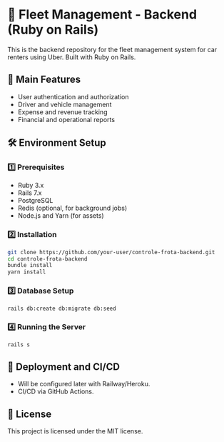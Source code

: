# 🚗 Fleet Management - Backend (Ruby on Rails)

This is the backend repository for the fleet management system for car renters using Uber. Built with Ruby on Rails.

## 📌 Main Features
- User authentication and authorization  
- Driver and vehicle management  
- Expense and revenue tracking  
- Financial and operational reports  

## 🛠️ Environment Setup  
### 1️⃣ Prerequisites  
- Ruby 3.x  
- Rails 7.x  
- PostgreSQL  
- Redis (optional, for background jobs)  
- Node.js and Yarn (for assets)  

### 2️⃣ Installation  
```sh
git clone https://github.com/your-user/controle-frota-backend.git
cd controle-frota-backend
bundle install
yarn install
```

### 3️⃣ Database Setup  
```sh
rails db:create db:migrate db:seed
```

### 4️⃣ Running the Server  
```sh
rails s
```

## 🚀 Deployment and CI/CD  
- Will be configured later with Railway/Heroku.  
- CI/CD via GitHub Actions.  

## 📄 License  
This project is licensed under the MIT license.

